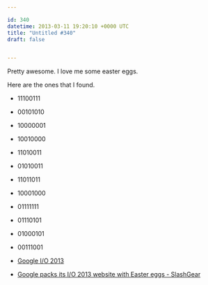 ```yaml
---

id: 340
datetime: 2013-03-11 19:20:10 +0000 UTC
title: "Untitled #340"
draft: false


---
```


Pretty awesome. I love me some easter eggs. 

Here are the ones that I found.

 * 11100111
 * 00101010
 * 10000001
 * 10010000
 * 11010011
 * 01010011
 * 11011011
 * 10001000
 * 01111111
 * 01110101
 * 01000101
 * 00111001 

 
 * [Google I/O 2013](https://developers.google.com/events/io/2013/)
 * [Google packs its I/O 2013 website with Easter eggs - SlashGear](http://www.slashgear.com/google-packs-its-io-2013-website-with-easter-eggs-07272912/)


